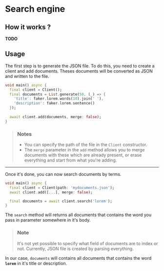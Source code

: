 # Search engine

## How it works ?

**TODO**

## Usage

The first step is to generate the JSON file. To do this, you need to 
create a client and add documents. Theses documents will be converted
as JSON and written to the file.

```dart
void main() async {
  final client = Client();
  final documents = List.generate(50, (_) => {
    'title': faker.lorem.words(10).join(' '),
    'description': faker.lorem.sentence()
  });
    
  await client.add(documents, merge: false);
}
```

> ### Notes
> - You can specify the path of the file in the `Client` constructor.
> - The `merge` parameter in the `add` method allows you
> to merge documents with these which are already present, or
> erase everything and start from what you're adding.

---

Once it's done, you can now search documents by terms.
```dart
void main() async {
  final client = Client(path: 'mydocuments.json');
  await client.add([...], merge: false);

  final documents = await client.search('lorem');
}
```

The `search` method will returns all documents that contains
the word you pass in parameter somewhere in it's body. 

> ### Note
> It's not yet possible to specify what field of documents are 
> to index or not. Currently, JSON file is created by parsing
> everything.

In our case, `documents` will contains all documents that contains the word **`lorem`** in it's title or description.
